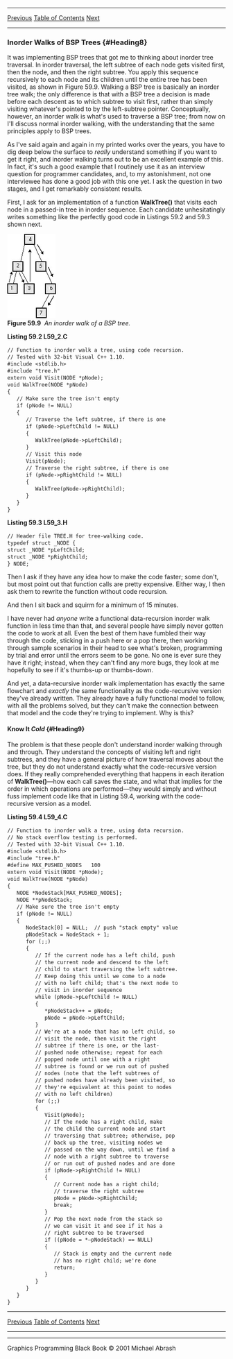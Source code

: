   ------------------------ --------------------------------- --------------------
  [Previous](59-03.html)   [Table of Contents](index.html)   [Next](59-05.html)
  ------------------------ --------------------------------- --------------------

### Inorder Walks of BSP Trees {#Heading8}

It was implementing BSP trees that got me to thinking about inorder tree
traversal. In inorder traversal, the left subtree of each node gets
visited first, then the node, and then the right subtree. You apply this
sequence recursively to each node and its children until the entire tree
has been visited, as shown in Figure 59.9. Walking a BSP tree is
basically an inorder tree walk; the only difference is that with a BSP
tree a decision is made before each descent as to which subtree to visit
first, rather than simply visiting whatever's pointed to by the
left-subtree pointer. Conceptually, however, an inorder walk is what's
used to traverse a BSP tree; from now on I'll discuss normal inorder
walking, with the understanding that the same principles apply to BSP
trees.

As I've said again and again in my printed works over the years, you
have to dig deep below the surface to *really* understand something if
you want to get it right, and inorder walking turns out to be an
excellent example of this. In fact, it's such a good example that I
routinely use it as an interview question for programmer candidates,
and, to my astonishment, not one interviewee has done a good job with
this one yet. I ask the question in two stages, and I get remarkably
consistent results.

First, I ask for an implementation of a function **WalkTree()** that
visits each node in a passed-in tree in inorder sequence. Each candidate
unhesitatingly writes something like the perfectly good code in Listings
59.2 and 59.3 shown next.

![](images/59-09.jpg)\
 **Figure 59.9**  *An inorder walk of a BSP tree.*

**Listing 59.2 L59\_2.C**

    // Function to inorder walk a tree, using code recursion.
    // Tested with 32-bit Visual C++ 1.10.
    #include <stdlib.h>
    #include "tree.h"
    extern void Visit(NODE *pNode);
    void WalkTree(NODE *pNode)
    {
       // Make sure the tree isn't empty
       if (pNode != NULL)
       {
          // Traverse the left subtree, if there is one
          if (pNode->pLeftChild != NULL)
          {
             WalkTree(pNode->pLeftChild);
          }
          // Visit this node
          Visit(pNode);
          // Traverse the right subtree, if there is one
          if (pNode->pRightChild != NULL)
          {
             WalkTree(pNode->pRightChild);
          }
       }
    }

**Listing 59.3 L59\_3.H**

    // Header file TREE.H for tree-walking code.
    typedef struct _NODE {
    struct _NODE *pLeftChild;
    struct _NODE *pRightChild;
    } NODE;

Then I ask if they have any idea how to make the code faster; some
don't, but most point out that function calls are pretty expensive.
Either way, I then ask them to rewrite the function without code
recursion.

And then I sit back and squirm for a minimum of 15 minutes.

I have never had *anyone* write a functional data-recursion inorder walk
function in less time than that, and several people have simply never
gotten the code to work at all. Even the best of them have fumbled their
way through the code, sticking in a push here or a pop there, then
working through sample scenarios in their head to see what's broken,
programming by trial and error until the errors seem to be gone. No one
is ever sure they have it right; instead, when they can't find any more
bugs, they look at me hopefully to see if it's thumbs-up or thumbs-down.

And yet, a data-recursive inorder walk implementation has exactly the
same flowchart and *exactly* the same functionality as the
code-recursive version they've already written. They already have a
fully functional model to follow, with all the problems solved, but they
can't make the connection between that model and the code they're trying
to implement. Why is this?

#### Know It *Cold* {#Heading9}

The problem is that these people don't understand inorder walking
through and through. They understand the concepts of visiting left and
right subtrees, and they have a general picture of how traversal moves
about the tree, but they do not understand exactly what the
code-recursive version does. If they really comprehended everything that
happens in each iteration of **WalkTree()**—how each call saves the
state, and what that implies for the order in which operations are
performed—they would simply and without fuss implement code like that in
Listing 59.4, working with the code-recursive version as a model.

**Listing 59.4 L59\_4.C**

    // Function to inorder walk a tree, using data recursion.
    // No stack overflow testing is performed.
    // Tested with 32-bit Visual C++ 1.10.
    #include <stdlib.h>
    #include "tree.h"
    #define MAX_PUSHED_NODES   100
    extern void Visit(NODE *pNode);
    void WalkTree(NODE *pNode)
    {
       NODE *NodeStack[MAX_PUSHED_NODES];
       NODE **pNodeStack;
       // Make sure the tree isn't empty
       if (pNode != NULL)
       {
          NodeStack[0] = NULL;  // push "stack empty" value
          pNodeStack = NodeStack + 1;
          for (;;)
          {
             // If the current node has a left child, push
             // the current node and descend to the left
             // child to start traversing the left subtree.
             // Keep doing this until we come to a node
             // with no left child; that's the next node to
             // visit in inorder sequence
             while (pNode->pLeftChild != NULL)
             {
                *pNodeStack++ = pNode;
                pNode = pNode->pLeftChild;
             }
             // We're at a node that has no left child, so
             // visit the node, then visit the right
             // subtree if there is one, or the last-
             // pushed node otherwise; repeat for each
             // popped node until one with a right
             // subtree is found or we run out of pushed
             // nodes (note that the left subtrees of
             // pushed nodes have already been visited, so
             // they're equivalent at this point to nodes
             // with no left children)
             for (;;)
             {
                Visit(pNode);
                // If the node has a right child, make
                // the child the current node and start
                // traversing that subtree; otherwise, pop
                // back up the tree, visiting nodes we
                // passed on the way down, until we find a
                // node with a right subtree to traverse
                // or run out of pushed nodes and are done
                if (pNode->pRightChild != NULL)
                {
                   // Current node has a right child;
                   // traverse the right subtree
                   pNode = pNode->pRightChild;
                   break;
                }
                // Pop the next node from the stack so
                // we can visit it and see if it has a
                // right subtree to be traversed
                if ((pNode = *—pNodeStack) == NULL)
                {
                   // Stack is empty and the current node
                   // has no right child; we're done
                   return;
                }
             }
          }
       }
    }

  ------------------------ --------------------------------- --------------------
  [Previous](59-03.html)   [Table of Contents](index.html)   [Next](59-05.html)
  ------------------------ --------------------------------- --------------------

* * * * *

Graphics Programming Black Book © 2001 Michael Abrash
